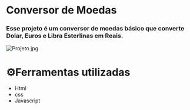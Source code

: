 # Conversor de Moedas
### Esse projeto é um conversor de moedas básico que converte Dolar, Euros e Libra Esterlinas em Reais. 

![Projeto jpg](https://github.com/user-attachments/assets/07bd8bdb-e6cd-423e-86d9-b411defe390f)



# ⚙️Ferramentas utilizadas 
- Html 
- css 
- Javascript
